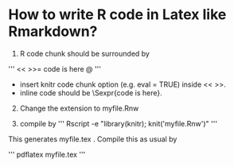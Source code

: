 # How to write R code in Latex like Rmarkdown?

1. R code chunk should be surrounded by

'''
<< >>=  code is here  @
'''

- insert knitr code chunk option (e.g. eval = TRUE) inside << >>.
- inline code should be \Sexpr{code is here}.

2. Change the extension to myfile.Rnw

3. compile by
'''
Rscript -e "library(knitr); knit('myfile.Rnw')"
'''

This generates myfile.tex . Compile this as usual by

'''
pdflatex myfile.tex
'''

